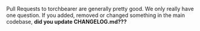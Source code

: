 Pull Requests to torchbearer are generally pretty good. We only really have one question. If you added, removed or changed something in the main codebase, **did you update CHANGELOG.md???**
